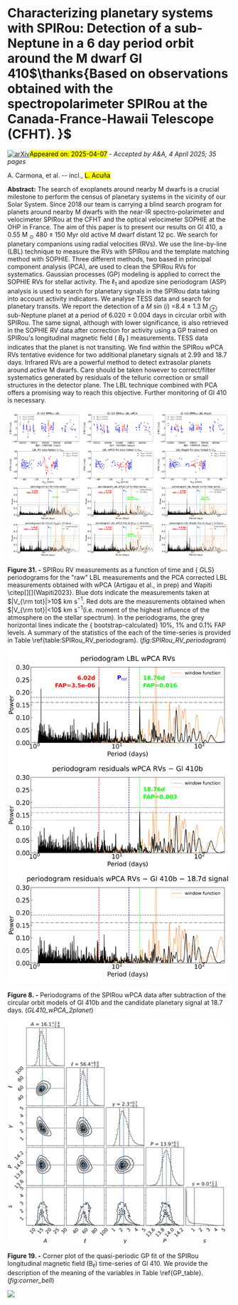 <div class="macros" style="visibility:hidden;">
$\newcommand{\ensuremath}{}$
$\newcommand{\xspace}{}$
$\newcommand{\object}[1]{\texttt{#1}}$
$\newcommand{\farcs}{{.}''}$
$\newcommand{\farcm}{{.}'}$
$\newcommand{\arcsec}{''}$
$\newcommand{\arcmin}{'}$
$\newcommand{\ion}[2]{#1#2}$
$\newcommand{\textsc}[1]{\textrm{#1}}$
$\newcommand{\hl}[1]{\textrm{#1}}$
$\newcommand{\footnote}[1]{}$
$\newcommand{\vsys}{v_{\rm sys}}$
$\newcommand\MJ{M_{\mathrm{Jup}}}$
$\newcommand\RJ{R_{\mathrm{Jup}}}$
$\newcommand\RS{R_{\odot}}$
$\newcommand\MS{M\mathrm{_\odot}}$
$\newcommand\LS{L_{\odot}}$
$\newcommand\teff{T_\mathrm{eff}}$
$\newcommand\kms{km s^{-1}}$
$\newcommand\ms{m s^{-1}}$
$\newcommand{\1}{s}$
$\newcommand\t{0}$
$\newcommand\sls{\smallcapital SLS}$
$\newcommand\mp{M_{\rm p}}$
$\newcommand\rt{\mathrm{R_{\oplus}}}$
$\newcommand\mt{\mathrm{M_{\oplus}}}$
$\newcommand\starmass{M_\mathrm{s}}$
$\newcommand\gl{Gl~410}$
$\newcommand\spirou{SPIRou}$</div>



<div id="title">

# Characterizing planetary systems with SPIRou: Detection of a sub-Neptune in a 6 day period orbit   around the M dwarf Gl 410$\thanks{Based on observations obtained with the spectropolarimeter SPIRou at the Canada-France-Hawaii Telescope (CFHT).	  }$          

</div>
<div id="comments">

[![arXiv](https://img.shields.io/badge/arXiv-2504.03572-b31b1b.svg)](https://arxiv.org/abs/2504.03572)<mark>Appeared on: 2025-04-07</mark> -  _Accepted by A&A, 4 April 2025; 35 pages_

</div>
<div id="authors">

A. Carmona, et al. -- incl., <mark>L. Acuña</mark>

</div>
<div id="abstract">

**Abstract:** The search of exoplanets around nearby M dwarfs is a crucial milestone to perform     the census of planetary systems in the vicinity of our Solar System. Since 2018 our team is carrying a blind search program for planets around nearby M dwarfs   with the near-IR spectro-polarimeter and velocimeter SPIRou at the CFHT and the optical velocimeter SOPHIE at the OHP in France.   The aim of this paper is to present our results on Gl 410, a 0.55 M $_\odot$ 480 $\pm$ 150 Myr old active M dwarf distant 12 pc. We search for planetary companions using radial velocities (RVs).   We use the line-by-line (LBL) technique to measure the RVs with SPIRou and the template matching method with SOPHIE.   Three different methods, two based in principal component analysis (PCA),   are used to clean the SPIRou RVs for systematics.   Gaussian processes (GP) modeling is applied to correct the SOPHIE RVs for stellar activity.   The $\ell_1$ and apodize sine periodogram (ASP) analysis is used to search for planetary signals in the SPIRou data taking into account activity indicators.   We analyse TESS data and search for planetary transits. We report the detection of a $M$ sin $(i)$ =8.4 $\pm$ 1.3 M $_\oplus$ sub-Neptune planet at a period of 6.020 $\pm$ 0.004 days   in circular orbit with SPIRou.   The same signal, although with lower significance, is also retrieved in the SOPHIE RV data after correction for activity   using a GP trained on SPIRou's longitudinal magnetic field ( $B_\ell$ ) measurements.   TESS data indicates that the planet is not transiting.   We find within the SPIRou wPCA RVs tentative evidence for two additional planetary signals at 2.99 and 18.7 days. Infrared RVs are a powerful method to detect extrasolar planets around active M dwarfs. Care should be taken however to correct/filter   systematics generated by residuals of the telluric correction or small structures in the detector plane.   The LBL technique combined with PCA offers a promising way to reach this objective.   Further monitoring of Gl 410 is necessary.

</div>

<div id="div_fig1">

<img src="tmp_2504.03572/./GL410_lbl2bervzp.png" alt="Fig31.1" width="33%"/><img src="tmp_2504.03572/./GL410_wPCA.png" alt="Fig31.2" width="33%"/><img src="tmp_2504.03572/./GL410_Wapiti.png" alt="Fig31.3" width="33%"/>

**Figure 31. -** SPIRou RV measurements as a function of time and { GLS} periodograms for the "raw" LBL measurements
and the PCA corrected LBL measurements obtained with wPCA (Artigau et al., in prep) and Wapiti \citep[][]{Wapiti2023}.
Blue dots indicate the measurements taken at $|V_{\rm tot}|>10$ km s$^{-1}$.
Red dots are the measurements obtained when $|V_{\rm tot}|<10$ km s$^{-1}$(i.e. moment of the highest influence of the atmosphere on the
stellar spectrum).
In the periodograms,
the grey horizontal lines indicate the { bootstrap-calculated} 10\%, 1\% and 0.1\% FAP levels.
A summary of the statistics of the each of the time-series is provided in Table \ref{table:SPIRou_RV_periodogram}. (*fig:SPIRou_RV_periodogram*)

</div>
<div id="div_fig2">

<img src="tmp_2504.03572/./GL410_wPCA_2planet.png" alt="Fig8" width="100%"/>

**Figure 8. -** Periodograms of the SPIRou wPCA data
    after subtraction of the circular orbit models of Gl 410b and the candidate planetary signal at 18.7 days.
     (*GL410_wPCA_2planet*)

</div>
<div id="div_fig3">

<img src="tmp_2504.03572/./GL410_corner_bell.png" alt="Fig19" width="100%"/>

**Figure 19. -** Corner plot of the quasi-periodic GP fit of the SPIRou longitudinal magnetic field (B$_\ell$) time-series of  Gl 410.
    We provide the description of  the meaning of the variables in Table \ref{GP_table}. (*fig:corner_bell*)

</div><div id="qrcode"><img src=https://api.qrserver.com/v1/create-qr-code/?size=100x100&data="https://arxiv.org/abs/2504.03572"></div>